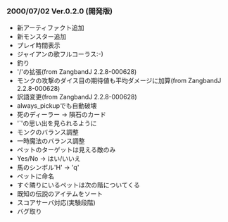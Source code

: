 
### 2000/07/02 Ver.0.2.0 (開発版)

 - 新アーティファクト追加
 - 新モンスター追加
 - プレイ時間表示
 - ジャイアンの歌フルコーラス:-)
 - 釣り
 - '/'の拡張(from ZangbandJ 2.2.8-000628)
 - モンクの攻撃のダイス目の期待値も平均ダメージに加算(from ZangbandJ 2.2.8-000628)
 - 訳語変更(from ZangbandJ 2.2.8-000628)
 - always_pickupでも自動破壊
 - 死のディーラー → 隕石のカード
 - '`'の思い出を見られるように
 - モンクのバランス調整
 - 一時魔法のバランス調整
 - ペットのターゲットは見える敵のみ
 - Yes/No -> はい/いいえ
 - 馬のシンボル'H' -> 'q'
 - ペットに命名
 - すぐ隣りにいるペットは次の階についてくる
 - 既知の伝説のアイテムをソート
 - スコアサーバ対応(実験段階)
 - バグ取り

